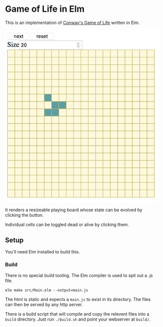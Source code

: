 # Game of Life in Elm

This is an implementation of [Conway's Game of Life][1] written in Elm.

![screenshot](screenshot.png)

It renders a resizeable playing board whose state can be evolved by clicking the button.

Individual cells can be toggled dead or alive by clicking them.

## Setup

You'll need Elm installed to build this.

### Build

There is no special build tooling. The Elm compiler is used to spit out a .js file.

    elm make src/Main.elm --output=main.js

The html is static and expects a `main.js` to exist in its directory. The files can then be served by any http server.

There is a build script that will compile and copy the relevent files into a `build` directory. Just run `./build.sh` and point your webserver at `build/`.

[1]: https://en.wikipedia.org/wiki/Conway%27s_Game_of_Life
